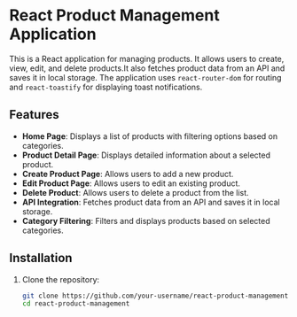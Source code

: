 # React Product Management Application

This is a React application for managing products. It allows users to create, view, edit, and delete products.It also fetches product data from an API and saves it in local storage. The application uses `react-router-dom` for routing and `react-toastify` for displaying toast notifications. 

## Features

- **Home Page**: Displays a list of products with filtering options based on categories.
- **Product Detail Page**: Displays detailed information about a selected product.
- **Create Product Page**: Allows users to add a new product.
- **Edit Product Page**: Allows users to edit an existing product.
- **Delete Product**: Allows users to delete a product from the list.
- **API Integration**: Fetches product data from an API and saves it in local storage.
- **Category Filtering**: Filters and displays products based on selected categories.

## Installation

1. Clone the repository:
   ```sh
   git clone https://github.com/your-username/react-product-management.git
   cd react-product-management

